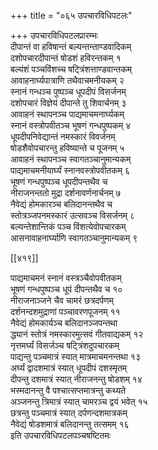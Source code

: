 +++
title = "०६५ उपचारविधिपटलः"

+++
उपचारविधिपटलप्रारम्भः  
दीपान्तं वा हविषान्तं बल्यन्तन्ताण्डवादिकम्  
दशोपचारदीपान्तं षोडशं हविरन्तकम् १  
बल्यंशं पञ्चविंशच्च षट्त्रिंशत्ताण्डवान्तकम्  
आवाहनार्घ्यपात्राणि तथैवाचमनीयकम् २  
स्नानं गन्धञ्च पुष्पञ्च धूपदीपं विसर्जनम्  
दशोपचारं विज्ञेयं दीपान्ते तु शिवार्चनम् ३  
आवाहनं स्थापनञ्च पाद्यमाचमनार्घ्यकम्  
स्नानं वस्त्रोपवीतञ्च भूषणं गन्धपुष्पकम् ४  
धूपदीपनिवेद्यान्तं नमस्कारं विवर्जनम्  
षोडशैवोपचारन्तु हविष्यान्ते च पूजनम् ५  
आवाहनं स्थापनञ्च स्वागतञ्चानुमान्यकम्  
पाद्यमाचमनीयार्घ्यं स्नानवस्त्रोपवीतकम् ६  
भूषणं गन्धपुष्पञ्च धूपदीपन्तथैव च  
नीराजनन्ततो मुद्रा दर्शनावर्णनार्चनम् ७  
नैवेद्यं होमकारञ्च बलिदानन्तथैव च  
स्तोत्रञ्जपनमस्कारं उत्सवञ्च विसर्जनम् ८  
बल्यन्तेशान्तिकं पञ्च विंशत्येवोपचारकम्  
आसनावाहनार्घ्याणि स्वागतञ्चानुमान्यकम् ९  

[[४१९]]  

पाद्यमाचमनं स्नानं वस्त्रञ्चैवोपवीतकम्  
भूषणं गन्धपुष्पञ्च धूपं दीपन्तथैव च १०  
नीराजनाञ्जने चैव चामरं छत्रदर्पणम्  
दर्शनन्दशमुद्राणां पञ्चावरणपूजनम् ११  
नैवेद्यं होमकार्यञ्च बलिदानञ्जपन्तथा  
द्ध्यानं स्तोत्रं नमस्कारमुत्सवं गीतवाद्यकम् १२  
नृत्तमर्घ्यं विसर्जञ्च षट्त्रिंशदुपचारकम्  
पाद्यन्तु पञ्चमात्रं स्यात् मात्रमाचमनन्तथा १३  
अर्घ्यं द्वादशमात्रं स्यात् धूपदीपं दशस्मृतम्  
दीपन्तु दशमात्रं स्यात् नीराजनन्तु षोडशम् १४  
भस्मदानन्तु वै पश्चात्सप्तमात्रन्तु कथ्यते  
अञ्जनन्तु त्रिमात्रं स्यात् चामरञ्च द्वयं भवेत् १५  
छत्रन्तु पञ्चमात्रं स्यात् दर्पणन्दशमात्रकम्  
नैवेद्यं षोडशमात्रं बलिदानन्तु तत्समम् १६  
इति उपचारविधिपटलपञ्चषष्टितमः  
